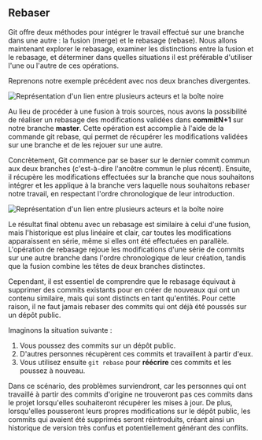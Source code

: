 ## Rebaser

Git offre deux méthodes pour intégrer le travail effectué sur une branche dans une autre : la fusion (merge) et le rebasage (rebase). Nous allons maintenant explorer le rebasage, examiner les distinctions entre la fusion et le rebasage, et déterminer dans quelles situations il est préférable d'utiliser l'une ou l'autre de ces opérations.

Reprenons notre exemple précédent avec nos deux branches divergentes.

![Représentation d'un lien entre plusieurs acteurs et la boîte noire](branche-7-image-à-remplacer)

Au lieu de procéder à une fusion à trois sources, nous avons la possibilité de réaliser un rebasage des modifications validées dans **commitN+1** sur notre branche **master**. Cette opération est accomplie à l'aide de la commande git rebase, qui permet de récupérer les modifications validées sur une branche et de les rejouer sur une autre.

Concrètement, Git commence par se baser sur le dernier commit commun aux deux branches (c'est-à-dire l'ancêtre commun le plus récent). Ensuite, il récupère les modifications effectuées sur la branche que nous souhaitons intégrer et les applique à la branche vers laquelle nous souhaitons rebaser notre travail, en respectant l'ordre chronologique de leur introduction.

![Représentation d'un lien entre plusieurs acteurs et la boîte noire](branche-8-image-à-remplacer)

Le résultat final obtenu avec un rebasage est similaire à celui d'une fusion, mais l'historique est plus linéaire et clair, car toutes les modifications apparaissent en série, même si elles ont été effectuées en parallèle. L'opération de rebasage rejoue les modifications d'une série de commits sur une autre branche dans l'ordre chronologique de leur création, tandis que la fusion combine les têtes de deux branches distinctes.

Cependant, il est essentiel de comprendre que le rebasage équivaut à supprimer des commits existants pour en créer de nouveaux qui ont un contenu similaire, mais qui sont distincts en tant qu'entités. Pour cette raison, il ne faut jamais rebaser des commits qui ont déjà été poussés sur un dépôt public.

Imaginons la situation suivante :

1. Vous poussez des commits sur un dépôt public.
2. D'autres personnes récupèrent ces commits et travaillent à partir d'eux.
3. Vous utilisez ensuite ```git rebase``` pour **réécrire** ces commits et les poussez à nouveau.

Dans ce scénario, des problèmes surviendront, car les personnes qui ont travaillé à partir des commits d'origine ne trouveront pas ces commits dans le projet lorsqu'elles souhaiteront récupérer les mises à jour. De plus, lorsqu'elles pousseront leurs propres modifications sur le dépôt public, les commits qui avaient été supprimés seront réintroduits, créant ainsi un historique de version très confus et potentiellement générant des conflits.

